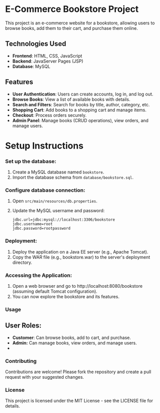 

# E-Commerce Bookstore Project

This project is an e-commerce website for a bookstore, allowing users to browse books, add them to their cart, and purchase them online.

## Technologies Used

- **Frontend**: HTML, CSS, JavaScript
- **Backend**: JavaServer Pages (JSP)
- **Database**: MySQL

## Features

- **User Authentication**: Users can create accounts, log in, and log out.
- **Browse Books**: View a list of available books with details.
- **Search and Filters**: Search for books by title, author, category, etc.
- **Shopping Cart**: Add books to a shopping cart and manage items.
- **Checkout**: Process orders securely.
- **Admin Panel**: Manage books (CRUD operations), view orders, and manage users.

# Setup Instructions

### Set up the database:

1. Create a MySQL database named `bookstore`.
2. Import the database schema from `database/bookstore.sql`.

### Configure database connection:

1. Open `src/main/resources/db.properties`.
2. Update the MySQL username and password:

   ```properties
   jdbc.url=jdbc:mysql://localhost:3306/bookstore
   jdbc.username=root
   jdbc.password=rootpassword

### Deployment:

1. Deploy the application on a Java EE server (e.g., Apache Tomcat).
2. Copy the WAR file (e.g., bookstore.war) to the server's deployment directory.
   
### Accessing the Application:

1. Open a web browser and go to http://localhost:8080/bookstore (assuming default Tomcat configuration).
2. You can now explore the bookstore and its features.
   
### Usage

## User Roles:

- **Customer**: Can browse books, add to cart, and purchase.
- **Admin:** Can manage books, view orders, and manage users.
- 
### Contributing

Contributions are welcome! Please fork the repository and create a pull request with your suggested changes.

### License

This project is licensed under the MIT License - see the LICENSE file for details.

   
